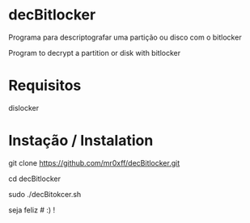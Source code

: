 # decBitlocker
Programa para descriptografar uma partição ou disco com o bitlocker

Program to decrypt a partition or disk with bitlocker

# Requisitos
dislocker

# Instação / Instalation
git clone https://github.com/mr0xff/decBitlocker.git

cd decBitlocker

sudo ./decBitokcer.sh

seja feliz # :) !
